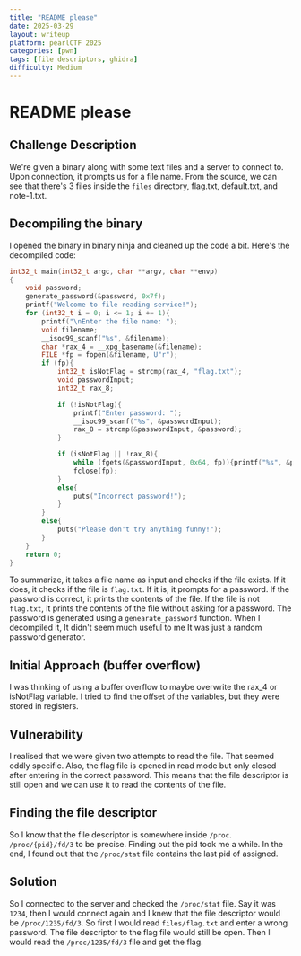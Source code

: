 ```yaml
---
title: "README please"
date: 2025-03-29
layout: writeup
platform: pearlCTF 2025
categories: [pwn]
tags: [file descriptors, ghidra]
difficulty: Medium
---
```


# README please

## Challenge Description

We're given a binary along with some text files and a server to connect to.
Upon connection, it prompts us for a file name.
From the source, we can see that there's 3 files inside the `files` directory, flag.txt, default.txt, and note-1.txt.

## Decompiling the binary

I opened the binary in binary ninja and cleaned up the code a bit.
Here's the decompiled code:

```cpp
int32_t main(int32_t argc, char **argv, char **envp)
{
    void password;
    generate_password(&password, 0x7f);
    printf("Welcome to file reading service!");
    for (int32_t i = 0; i <= 1; i += 1){
        printf("\nEnter the file name: ");
        void filename;
        __isoc99_scanf("%s", &filename);
        char *rax_4 = __xpg_basename(&filename);
        FILE *fp = fopen(&filename, U"r");
        if (fp){
            int32_t isNotFlag = strcmp(rax_4, "flag.txt");
            void passwordInput;
            int32_t rax_8;

            if (!isNotFlag){
                printf("Enter password: ");
                __isoc99_scanf("%s", &passwordInput);
                rax_8 = strcmp(&passwordInput, &password);
            }

            if (isNotFlag || !rax_8){
                while (fgets(&passwordInput, 0x64, fp)){printf("%s", &passwordInput);}
                fclose(fp);
            }
            else{
                puts("Incorrect password!");
            }
        }
        else{
            puts("Please don't try anything funny!");
        }
    }
    return 0;
}
```

To summarize, it takes a file name as input and checks if the file exists.
If it does, it checks if the file is `flag.txt`.
If it is, it prompts for a password.
If the password is correct, it prints the contents of the file.
If the file is not `flag.txt`, it prints the contents of the file without asking for a password.
The password is generated using a `genearate_password` function. When I decompiled it, It didn't seem much useful to me It was just a random password generator.

## Initial Approach (buffer overflow)

I was thinking of using a buffer overflow to maybe overwrite the rax_4 or isNotFlag variable.
I tried to find the offset of the variables, but they were stored in registers.

## Vulnerability

I realised that we were given two attempts to read the file. That seemed oddly specific.
Also, the flag file is opened in read mode but only closed after entering in the correct password.
This means that the file descriptor is still open and we can use it to read the contents of the file.

## Finding the file descriptor

So I know that the file descriptor is somewhere inside `/proc`.
`/proc/{pid}/fd/3` to be precise. Finding out the pid took me a while.
In the end, I found out that the `/proc/stat` file contains the last pid of assigned.

## Solution

So I connected to the server and checked the `/proc/stat` file.
Say it was `1234`, then I would connect again and I knew that the file descriptor would be `/proc/1235/fd/3`.
So first I would read `files/flag.txt` and enter a wrong password. The file descriptor to the flag file would still be open.
Then I would read the `/proc/1235/fd/3` file and get the flag.
